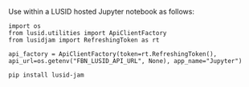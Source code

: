 Use within a LUSID hosted Jupyter notebook as follows: 

```
import os
from lusid.utilities import ApiClientFactory
from lusidjam import RefreshingToken as rt

api_factory = ApiClientFactory(token=rt.RefreshingToken(), api_url=os.getenv("FBN_LUSID_API_URL", None), app_name="Jupyter")
```

`pip install lusid-jam`

